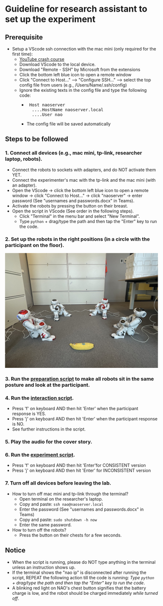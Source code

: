 # Guideline for research assistant to set up the experiment

## Prerequisite
  - Setup a VScode ssh connection with the mac mini (only required for the first time):
    - [YouTube crash course](https://www.youtube.com/watch?v=cOopQQIL8JU)
    - Download VScode to the local device.
    - Download "Remote - SSH" by Microsoft from the extensions
    - Click the bottom left blue icon to open a remote window
    - Click "Connect to Host..." --> "Configure SSH..." --> select the top config file from users (e.g., /Users/Name/.ssh/config)
    - Ignore the existing texts in the config file and type the following code:
      - <pre> Host naoserver 
          ....HostName naoserver.local 
          ....User nao </pre>
      - The config file will be saved automatically
      
## Steps to be followed

### 1. Connect all devices (e.g., mac mini, tp-link, researcher laptop, robots).
  - Connect the robots to sockets with adapters, and do NOT activate them YET.
  - Connect the experimenter's mac with the tp-link and the mac mini (with an adapter).
  - Open the VScode -> click the bottom left blue icon to open a remote window -> click "Connect to Host..." -> click "naoserver" -> enter password (See "usernames and passwords.docx" in Teams).
  - Activate the robots by pressing the button on their breast.
  - Open the script in VScode (See order in the following steps).
    - Click "Terminal" in the menu bar and select "New Terminal".
    - Type `python` + drag/type the path and then tap the "Enter" key to run the code.
  
### 2. Set up the robots in the right positions (in a circle with the participant on the floor).
![robotsetup](https://github.com/UvA-CW-Robo-research/Multi-Nao-Speech-Orchestration/blob/main/robotsetup.jpeg)

### 3. Run the [preparation script](https://github.com/UvA-CW-Robo-research/Multi-Nao-Speech-Orchestration/blob/main/scripts/nao_preparation.py) to make all robots sit in the same posture and look at the participant.

### 4. Run the [interaction script](https://github.com/UvA-CW-Robo-research/Multi-Nao-Speech-Orchestration/blob/main/scripts/nao_interactions.py).
- Press 'f' on keyboard AND then hit 'Enter' when the participant response is YES.
- Press 'j' on keyboard AND then hit 'Enter' when the participant response is NO.
- See further instructions in the script.
  
### 5. Play the audio for the cover story.

### 6. Run the [experiment script](https://github.com/UvA-CW-Robo-research/Multi-Nao-Speech-Orchestration/blob/main/scripts/nao_experiment.py).
- Press 'f' on keyboard AND then hit 'Enter'for CONSISTENT version
- Press 'j' on keyboard AND then hit 'Enter' for INCONSISTENT version

### 7. Turn off all devices before leaving the lab.
  - How to turn off mac mini and tp-link through the terminal?
    - Open terminal on the researcher's laptop.
    - Copy and paste: `ssh nao@naoserver.local`
    - Enter the password (See "usernames and passwords.docx" in Teams)
    - Copy and paste: `sudo shutdown -h now`
    - Enter the same password.
  - How to turn off the robots?
    - Press the button on their chests for a few seconds.
  
## Notice
- When the script is running, please do NOT type anything in the terminal unless an instruction shows up.
- If the terminal shows the "nao ip" is disconnected after running the script, REPEAT the following action till the code is running: *Type `python` + drag/type the path and then tap the "Enter" key to run the code*.
- A blinking red light on NAO's chest button signifies that the battery charge is low, and the robot should be charged immediately *while turned off*.




